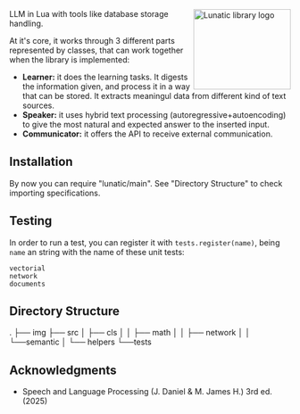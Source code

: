 <img src="https://media-hosting.imagekit.io/aa314951557d42df/Lunatic-logo-v5.png?Expires=1838676681&Key-Pair-Id=K2ZIVPTIP2VGHC&Signature=I~YpFx92zWoRjnafSU0905HlBistP-48yCRTR38RglBw~vRMgfzyg8CdJSRRR9bJTu~mo71mpsvHC4JzDgqZfGC9X38mgNJM6nn7V94DLPz-PcbUOHiTkREe2unnmADkqQu8Oj23VjylGV8IrFwe0kOKTQJePMLG7gqhrphBRsEsMBqXHx33Y1-s0OpCbkXKkaYYMmZXWObJkivtQdBZAUlO6MlfLHx4PphgtGEEB7ahFvJRnArRfq6S4HRV1RlSl5fpS335ctHvzi4YfC72uqxlqmNQIrwIjq7dMEtsTWoNTgnSnZutazk6QVd6TtEZQRB4PJfXNRv1RPKRkMqkOw__" align="right" width="174px" height="144px" alt="Lunatic library logo" />
LLM in Lua with tools like database storage handling.

At it's core, it works through 3 different parts represented by classes, that can work together when the library is implemented:
* **Learner:** it does the learning tasks. It digests the information given, and process it in a way that can be stored. It extracts meaningul data from different kind of text sources.
* **Speaker:** it uses hybrid text processing (autoregressive+autoencoding) to give the most natural and expected answer to the inserted input.
* **Communicator:** it offers the API to receive external communication.

## Installation
By now you can require "lunatic/main".
See "Directory Structure" to check importing specifications.

## Testing
In order to run a test, you can register it with ```tests.register(name)```, being ```name``` an string with the name of these unit tests:
```
vectorial
network
documents
```

## Directory Structure
.
├── img
├── src
│   ├── cls
│   │   ├── math
│   │   ├── network
│   │   └──semantic
│   └── helpers
└──tests

## Acknowledgments
* Speech and Language Processing (J. Daniel & M. James H.) 3rd ed. (2025)
